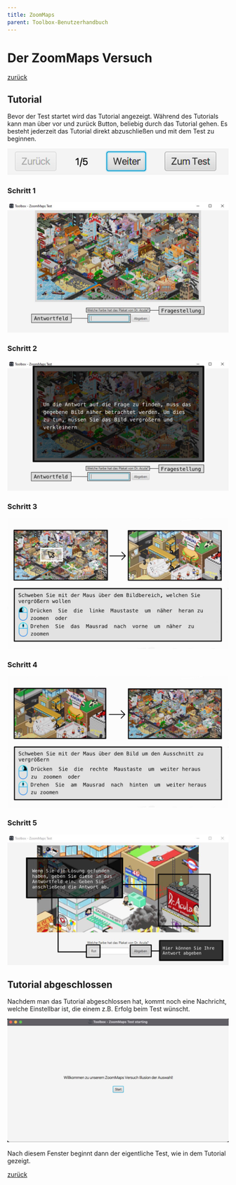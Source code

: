 ```yaml
---
title: ZoomMaps
parent: Toolbox-Benutzerhandbuch
---
```

# Der ZoomMaps Versuch
[zurück](toolbox.md)
## Tutorial
Bevor der Test startet wird das Tutorial angezeigt. Während des Tutorials kann man über vor und zurück Button, beliebig durch das Tutorial gehen. Es besteht jederzeit das Tutorial direkt abzuschließen und mit dem Test zu beginnen.

![ProgressBar-Tutorial](resources/Tutorial-progress.png)

### Schritt 1
![Tutorial-0](resources/Tutorial-ZoomMaps/0.png)
### Schritt 2
![Tutorial-1](resources/Tutorial-ZoomMaps/1.png)
### Schritt 3
![Tutorial-2](resources/Tutorial-ZoomMaps/2.png)
### Schritt 4
![Tutorial-3](resources/Tutorial-ZoomMaps/3.png)
### Schritt 5
![Tutorial-4](resources/Tutorial-ZoomMaps/4.png)

## Tutorial abgeschlossen
Nachdem man das Tutorial abgeschlossen hat, kommt noch eine Nachricht, welche Einstellbar ist, die einem z.B. Erfolg beim Test wünscht.

![PreTest-Screen](resources/ToolBox-zoommaps-test.png)

Nach diesem Fenster beginnt dann der eigentliche Test, wie in dem Tutorial gezeigt.

[zurück](toolbox.md)